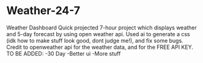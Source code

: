 # Weather-24-7
Weather Dashboard
Quick projected 7-hour project which displays weather and 5-day forecast by using open weather api. Used ai to generate a css (idk how to make stuff look good, dont judge me!), and fix some bugs. Credit to openweather api for the weather data, and for the FREE API KEY.
TO BE ADDED:
-30 Day
-Better ui
-More stuff
